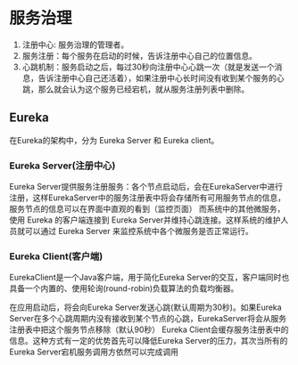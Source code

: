 # 服务治理

1. 注册中心: 服务治理的管理者。
2. 服务注册：每个服务在启动的时候，告诉注册中心自己的位置信息。
3. 心跳机制：服务启动之后，每过30秒向注册中心心跳一次（就是发送一个消息，告诉注册中心自己还活着），如果注册中心长时间没有收到某个服务的心跳，那么就会认为这个服务已经宕机，就从服务注册列表中删除。

## Eureka

在Eureka的架构中，分为 Eureka Server 和 Eureka client。

### Eureka Server(注册中心)

Eureka Server提供服务注册服务：各个节点启动后，会在EurekaServer中进行注册，这样EurekaServer中的服务注册表中将会存储所有可用服务节点的信息，服务节点的信息可以在界面中直观的看到（监控页面）
而系统中的其他微服务，使用 Eureka 的客户端连接到 Eureka Server并维持心跳连接。这样系统的维护人员就可以通过 Eureka Server 来监控系统中各个微服务是否正常运行。

### Eureka Client(客户端)

EurekaClient是一个Java客户端，用于简化Eureka Server的交互，客户端同时也具备一个内置的、使用轮询(round-robin)负载算法的负载均衡器。

在应用启动后，将会向Eureka Server发送心跳(默认周期为30秒)。如果Eureka Server在多个心跳周期内没有接收到某个节点的心跳，EurekaServer将会从服务注册表中把这个服务节点移除（默认90秒）
Eureka Client会缓存服务注册表中的信息。这种方式有一定的优势首先可以降低Eureka Server的压力，其次当所有的Eureka Server宕机服务调用方依然可以完成调用



